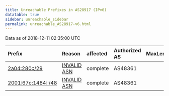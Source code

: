 ```yaml
---
title: Unreachable Prefixes in AS28917 (IPv6)
datatable: true
sidebar: unreachable_sidebar
permalink: unreachable_AS28917-v6.html
---
```


Data as of 2018-12-11 02:35:00 UTC


<div class="datatable-begin"></div>

| Prefix                                                         | Reason                                                                                                    | affected   | Authorized AS   |   MaxLength | Anchor                                         |   unreachable /48s |
|:---------------------------------------------------------------|:----------------------------------------------------------------------------------------------------------|:-----------|:----------------|------------:|:-----------------------------------------------|-------------------:|
| [2a04:280::/29](https://stat.ripe.net/2a04:280::/29)           | [INVALID ASN](https://rpki-validator.ripe.net/announcement-preview?asn=AS28917&prefix=2a04:280::/29)      | complete   | AS48361         |          29 | [RIPE](unreachable_RIPE_NCC_RPKI_Root-v6.html) |             524288 |
| [2001:67c:1484::/48](https://stat.ripe.net/2001:67c:1484::/48) | [INVALID ASN](https://rpki-validator.ripe.net/announcement-preview?asn=AS28917&prefix=2001:67c:1484::/48) | complete   | AS48361         |          48 | [RIPE](unreachable_RIPE_NCC_RPKI_Root-v6.html) |                  1 |

<div class="datatable-end"></div>